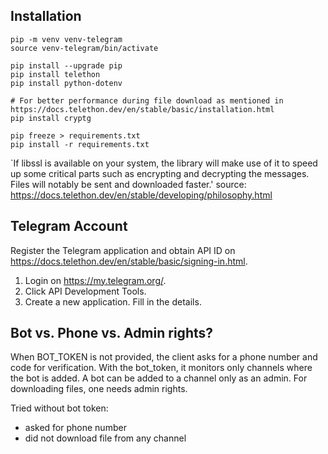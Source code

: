 ## Installation
```shell
pip -m venv venv-telegram
source venv-telegram/bin/activate

pip install --upgrade pip
pip install telethon
pip install python-dotenv

# For better performance during file download as mentioned in https://docs.telethon.dev/en/stable/basic/installation.html
pip install cryptg
```

```shell
pip freeze > requirements.txt
pip install -r requirements.txt
```

`If libssl is available on your system, the library will make use of it to speed up some critical parts such as encrypting and decrypting the messages. Files will notably be sent and downloaded faster.'
source: https://docs.telethon.dev/en/stable/developing/philosophy.html

## Telegram Account
Register the Telegram application and obtain API ID on https://docs.telethon.dev/en/stable/basic/signing-in.html.
1. Login on https://my.telegram.org/.
2. Click API Development Tools.
3. Create a new application. Fill in the details.

## Bot vs. Phone vs. Admin rights? 

When BOT_TOKEN is not provided, the client asks for a phone number and code for verification.
With the bot_token, it monitors only channels where the bot is added.
A bot can be added to a channel only as an admin.
For downloading files, one needs admin rights.

Tried without bot token:
- asked for phone number
- did not download file from any channel
